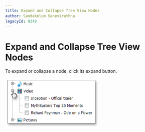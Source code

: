 ```yaml
---
title: Expand and Collapse Tree View Nodes
author: Sandakelum Senevirathna
legacyId: 9348
---
```

# Expand and Collapse Tree View Nodes
To expand or collapse a node, click its expand button.

![TreeView_UD_ExpancCollapse](../../images/img13276.png)